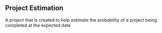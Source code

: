 ## Project Estimation

A project that is created to help estimate the probability of a project being completed at the expected date